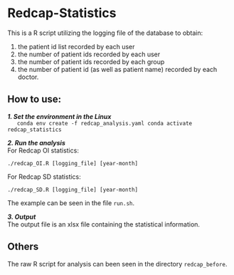 # Redcap-Statistics
This is a R script utilizing the logging file of the database to obtain:    
  1. the patient id list recorded by each user  
  2. the number of patient ids recorded by each user  
  3. the number of patient ids recorded by each group  
  4. the number of patient id (as well as patient name) recorded by each doctor.  

## How to use:   
 __*1. Set the environment in the Linux*__      
       ```   
       conda env create -f redcap_analysis.yaml
       conda activate redcap_statistics
       ```
                                          
 __*2. Run the analysis*__    
   For Redcap OI statistics:
   ```
   ./redcap_OI.R [logging_file] [year-month]
   ```
   For Redcap SD statistics:
   ```
   ./redcap_SD.R [logging_file] [year-month]     
   ```

                                    
   The example can be seen in the file  `run.sh`.
                                                             
 __*3. Output*__         
   The output file is an xlsx file containing the statistical information.

## Others     
The raw R script for analysis can been seen in the directory `redcap_before`.             
